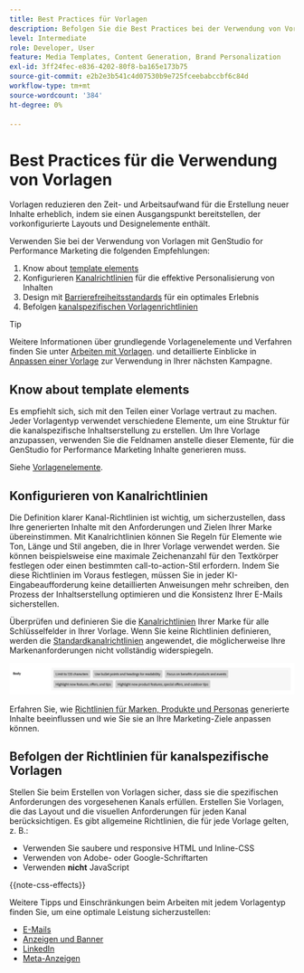 ```yaml
---
title: Best Practices für Vorlagen
description: Befolgen Sie die Best Practices bei der Verwendung von Vorlagen mit Adobe GenStudio for Performance Marketing.
level: Intermediate
role: Developer, User
feature: Media Templates, Content Generation, Brand Personalization
exl-id: 3ff24fec-e836-4202-80f8-ba165e173b75
source-git-commit: e2b2e3b541c4d07530b9e725fceebabccbf6c84d
workflow-type: tm+mt
source-wordcount: '384'
ht-degree: 0%

---
```


# Best Practices für die Verwendung von Vorlagen

Vorlagen reduzieren den Zeit- und Arbeitsaufwand für die Erstellung neuer Inhalte erheblich, indem sie einen Ausgangspunkt bereitstellen, der vorkonfigurierte Layouts und Designelemente enthält.

Verwenden Sie bei der Verwendung von Vorlagen mit GenStudio for Performance Marketing die folgenden Empfehlungen:

1. Know about [template elements](#know-about-template-elements)
1. Konfigurieren [Kanalrichtlinien](#configure-channel-guidelines) für die effektive Personalisierung von Inhalten
1. Design mit [Barrierefreiheitsstandards](accessibility-for-templates.md) für ein optimales Erlebnis
1. Befolgen [kanalspezifischen Vorlagenrichtlinien](#follow-channel-specific-template-guidelines)

>[!TIP]
>
>Weitere Informationen über grundlegende Vorlagenelemente und Verfahren finden Sie unter [Arbeiten mit Vorlagen](use-templates.md). und detaillierte Einblicke in [Anpassen einer Vorlage](customize-template.md) zur Verwendung in Ihrer nächsten Kampagne.

## Know about template elements

Es empfiehlt sich, sich mit den Teilen einer Vorlage vertraut zu machen. Jeder Vorlagentyp verwendet verschiedene Elemente, um eine Struktur für die kanalspezifische Inhaltserstellung zu erstellen. Um Ihre Vorlage anzupassen, verwenden Sie die Feldnamen anstelle dieser Elemente, für die GenStudio for Performance Marketing Inhalte generieren muss.

Siehe [Vorlagenelemente](use-templates.md#template-elements).

## Konfigurieren von Kanalrichtlinien

Die Definition klarer Kanal-Richtlinien ist wichtig, um sicherzustellen, dass Ihre generierten Inhalte mit den Anforderungen und Zielen Ihrer Marke übereinstimmen. Mit Kanalrichtlinien können Sie Regeln für Elemente wie Ton, Länge und Stil angeben, die in Ihrer Vorlage verwendet werden. Sie können beispielsweise eine maximale Zeichenanzahl für den Textkörper festlegen oder einen bestimmten call-to-action-Stil erfordern. Indem Sie diese Richtlinien im Voraus festlegen, müssen Sie in jeder KI-Eingabeaufforderung keine detaillierten Anweisungen mehr schreiben, den Prozess der Inhaltserstellung optimieren und die Konsistenz Ihrer E-Mails sicherstellen.

Überprüfen und definieren Sie die [Kanalrichtlinien](/help/user-guide/guidelines/brands.md#channel-guidelines) Ihrer Marke für alle Schlüsselfelder in Ihrer Vorlage. Wenn Sie keine Richtlinien definieren, werden die [Standardkanalrichtlinien](/help/user-guide/guidelines/brands.md#default-channel-guidelines) angewendet, die möglicherweise Ihre Markenanforderungen nicht vollständig widerspiegeln.

![Technische Daten des Textkörpers](/help/assets/channel-email-body.png)

Erfahren Sie, wie [Richtlinien für Marken, Produkte und Personas](/help/user-guide/guidelines/overview.md) generierte Inhalte beeinflussen und wie Sie sie an Ihre Marketing-Ziele anpassen können.

## Befolgen der Richtlinien für kanalspezifische Vorlagen

Stellen Sie beim Erstellen von Vorlagen sicher, dass sie die spezifischen Anforderungen des vorgesehenen Kanals erfüllen. Erstellen Sie Vorlagen, die das Layout und die visuellen Anforderungen für jeden Kanal berücksichtigen. Es gibt allgemeine Richtlinien, die für jede Vorlage gelten, z. B.:

- Verwenden Sie saubere und responsive HTML und Inline-CSS
- Verwenden von Adobe- oder Google-Schriftarten
- Verwenden **nicht** JavaScript

{{note-css-effects}}

Weitere Tipps und Einschränkungen beim Arbeiten mit jedem Vorlagentyp finden Sie, um eine optimale Leistung sicherzustellen:

- [E-Mails](/help/user-guide/templates/email-template.md)
- [Anzeigen und Banner](/help/user-guide/templates/display-template.md)
- [LinkedIn](/help/user-guide/templates/linkedin-template.md)
- [Meta-Anzeigen](/help/user-guide/templates/meta-template.md)
